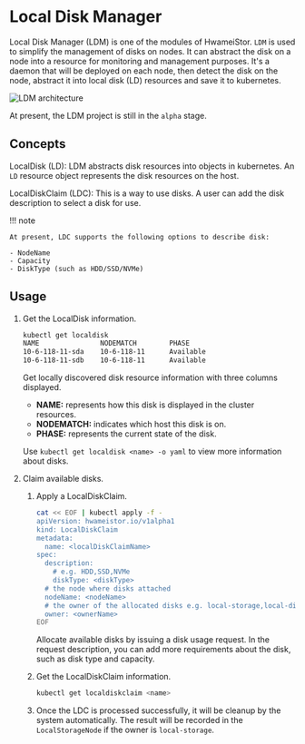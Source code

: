 # Local Disk Manager

Local Disk Manager (LDM) is one of the modules of HwameiStor. `LDM` is used to simplify the management of disks on nodes. It can abstract the disk on a node into a resource for monitoring and management purposes. It's a daemon that will be deployed on each node, then detect the disk on the node, abstract it into local disk (LD) resources and save it to kubernetes.

![LDM architecture](https://docs.daocloud.io/daocloud-docs-images/docs/en/docs/storage/hwameistor/img/ldm-en.png)

At present, the LDM project is still in the `alpha` stage.

## Concepts

LocalDisk (LD): LDM abstracts disk resources into objects in kubernetes. An `LD` resource object represents the disk resources on the host.

LocalDiskClaim (LDC): This is a way to use disks. A user can add the disk description to select a disk for use.

!!! note

    At present, LDC supports the following options to describe disk:

    - NodeName
    - Capacity
    - DiskType (such as HDD/SSD/NVMe)

## Usage

1. Get the LocalDisk information.

    ```bash
    kubectl get localdisk
    NAME               NODEMATCH        PHASE
    10-6-118-11-sda    10-6-118-11      Available
    10-6-118-11-sdb    10-6-118-11      Available
    ```

    Get locally discovered disk resource information with three columns displayed.

    - **NAME:** represents how this disk is displayed in the cluster resources.
    - **NODEMATCH:** indicates which host this disk is on.
    - **PHASE:** represents the current state of the disk.

    Use `kubectl get localdisk <name> -o yaml` to view more information about disks.

2. Claim available disks.

    1. Apply a LocalDiskClaim.

        ```bash
        cat << EOF | kubectl apply -f -
        apiVersion: hwameistor.io/v1alpha1
        kind: LocalDiskClaim
        metadata:
          name: <localDiskClaimName>
        spec:
          description:
            # e.g. HDD,SSD,NVMe
            diskType: <diskType>
          # the node where disks attached
          nodeName: <nodeName>
          # the owner of the allocated disks e.g. local-storage,local-disk-manager
          owner: <ownerName>
        EOF
        ```

        Allocate available disks by issuing a disk usage request. In the request description, you can add more requirements about the disk, such as disk type and capacity.

    2. Get the LocalDiskClaim information.

        ```bash
        kubectl get localdiskclaim <name>
        ```

    3. Once the LDC is processed successfully, it will be cleanup by the system automatically. The result will be recorded in the `LocalStorageNode` if the owner is `local-storage`.
